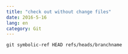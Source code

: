 ```yaml
---
title: "check out without change files"
date: 2016-5-16
lang: en
category: Git
---
```


`git symbolic-ref HEAD refs/heads/branchname`
